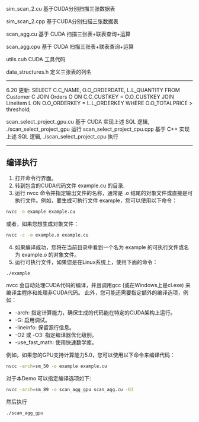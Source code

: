 sim_scan_2.cu	       基于CUDA分别扫描三张数据表

sim_scan_2.cpp	      基于CUDA分别扫描三张数据表

scan_agg.cu		        基于 CUDA 扫描三张表+联表查询+运算

scan_agg.cpu		       基于 CUDA 扫描三张表+联表查询+运算

utils.cuh		           CUDA 工具代码

data_structures.h 	  定义三张表的列名

-----------------------------------
6.20 更新:
    SELECT C.C_NAME, O.O_ORDERDATE, L.L_QUANTITY
    FROM Customer C
    JOIN Orders O ON C.C_CUSTKEY = O.O_CUSTKEY
    JOIN Lineitem L ON O.O_ORDERKEY = L.L_ORDERKEY
    WHERE O.O_TOTALPRICE > threshold;
    
scan_select_project_gpu.cu  基于 CUDA 实现上述 SQL 逻辑, ./scan_select_project_gpu 运行
scan_select_project_cpu.cpp 基于 C++ 实现上述 SQL 逻辑, ./scan_select_project_cpu  执行

-----------------------------------

## 编译执行
1.  打开命令行界面。 
2.  转到包含的CUDA代码文件 example.cu 的目录.
3.  运行 nvcc 命令并指定输出文件的名称，通常是 .o 结尾的对象文件或直接是可执行文件。例如，要生成可执行文件 example，您可以使用以下命令：
```bash
nvcc -o example example.cu
```

或者，如果您想生成对象文件： 
```bash
nvcc -c -o example.o example.cu
```

4.  如果编译成功，您将在当前目录中看到一个名为 example 的可执行文件或名为 example.o 的对象文件。 
5.  运行可执行文件，如果您是在Linux系统上，使用下面的命令：
```bash
./example
```
 
nvcc 会自动处理CUDA代码的编译，并且调用gcc (或在Windows上是cl.exe) 来编译主程序和处理非CUDA代码。
此外，您可能还需要指定额外的编译选项，例如：

- -arch: 指定计算能力，确保生成的代码能在特定的CUDA架构上运行。
- -G: 启用调试。
- -lineinfo: 保留源行信息。
- -O2 或 -O3: 指定编译器优化级别。
- -use_fast_math: 使用快速数学库。

例如，如果您的GPU支持计算能力5.0，您可以使用以下命令来编译代码：
```bash
nvcc -arch=sm_50 -o example example.cu
```

对于本Demo 可以指定编译选项如下:
```bash
nvcc -arch=sm_89 -o scan_agg_gpu scan_agg.cu -O3
```

然后执行
```bash
./scan_agg_gpu
```
